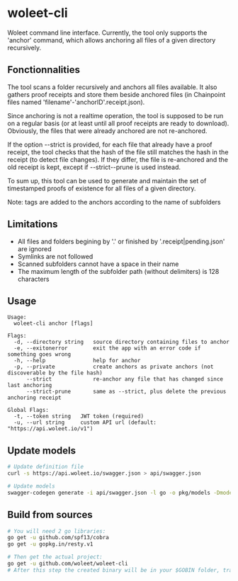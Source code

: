 # woleet-cli

Woleet command line interface.
Currently, the tool only supports the 'anchor' command, which allows anchoring all files of a given directory recursively.

## Fonctionnalities

The tool scans a folder recursively and anchors all files available. It also gathers proof receipts and store them beside anchored files (in Chainpoint files named 'filename'-'anchorID'.receipt.json).

Since anchoring is not a realtime operation, the tool is supposed to be run on a regular basis (or at least until all proof receipts are ready to download). Obviously, the 
 files that were already anchored are not re-anchored.

If the option --strict is provided, for each file that already have a proof receipt, the tool checks that the hash of the file still matches the hash in the receipt (to detect file changes). If they differ, the file is re-anchored and the old receipt is kept, except if --strict--prune is used instead.

To sum up, this tool can be used to generate and maintain the set of timestamped proofs of existence for all files of a given directory.

Note: tags are added to the anchors according to the name of subfolders  

## Limitations

- All files and folders begining by '.' or finished by '.receipt|pending.json' are ignored
- Symlinks are not followed  
- Scanned subfolders cannot have a space in their name  
- The maximum length of the subfolder path (without delimiters) is 128 characters  

## Usage

```
Usage:
  woleet-cli anchor [flags]

Flags:
  -d, --directory string   source directory containing files to anchor
  -e, --exitonerror        exit the app with an error code if something goes wrong
  -h, --help               help for anchor
  -p, --private            create anchors as private anchors (not discoverable by the file hash)
      --strict             re-anchor any file that has changed since last anchoring
      --strict-prune       same as --strict, plus delete the previous anchoring receipt

Global Flags:
  -t, --token string   JWT token (required)
  -u, --url string     custom API url (default: "https://api.woleet.io/v1")
```

## Update models

```bash
# Update definition file
curl -s https://api.woleet.io/swagger.json > api/swagger.json

# Update models
swagger-codegen generate -i api/swagger.json -l go -o pkg/models -Dmodels -DmodelDocs=false -DpackageName=models
```

## Build from sources

```bash
# You will need 2 go libraries:
go get -u github.com/spf13/cobra
go get -u gopkg.in/resty.v1

# Then get the actual project:
go get -u github.com/woleet/woleet-cli
# After this step the created binary will be in your $GOBIN folder, traditionnaly $GOPATH/bin
```
